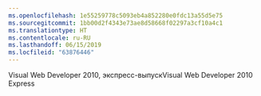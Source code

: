 ```yaml
---
ms.openlocfilehash: 1e55259778c5093eb4a852280e0fdc13a55d5e75
ms.sourcegitcommit: 1bb00d2f4343e73ae8d58668f02297a3cf10a4c1
ms.translationtype: HT
ms.contentlocale: ru-RU
ms.lasthandoff: 06/15/2019
ms.locfileid: "63876446"
---
```

<span data-ttu-id="68304-101">Visual Web Developer 2010, экспресс-выпуск</span><span class="sxs-lookup"><span data-stu-id="68304-101">Visual Web Developer 2010 Express</span></span>